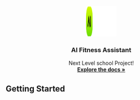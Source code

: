 <!-- PROJECT LOGO -->
<br />
<div align="center">
  <a href="https://github.com/youssefcamao/AIFitness">
    <img src="frontend/src/assets/AI-logo.png" alt="Logo" width="80" height="80">
  </a>

  <h3 align="center">AI Fitness Assistant</h3>

  <p align="center">
    Next Level school Project!
    <br />
    <a href="Docu/AI_Fitness_doku.pdf" target=”_blank”><strong>Explore the docs »</strong></a>
    <br />
  </p>
</div>

<!-- GETTING STARTED -->
## Getting Started

